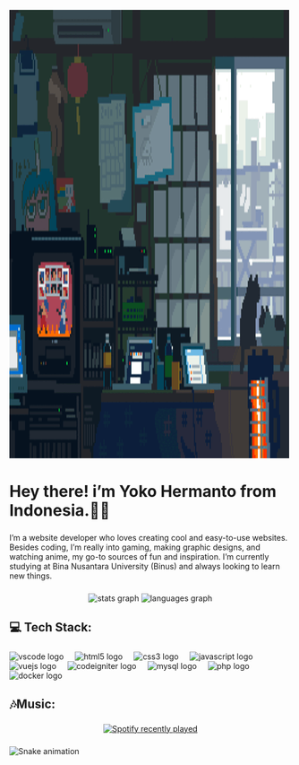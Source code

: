 ![Pixel Art](./pixel-calm.gif)

<h1 align="left">Hey there! i’m Yoko Hermanto from Indonesia.👋🏻</h1>

###

<p align="left">I’m a website developer who loves creating cool and easy-to-use websites. Besides coding, I’m really into gaming, making graphic designs, and watching anime, my go-to sources of fun and inspiration. I’m currently studying at Bina Nusantara University (Binus) and always looking to learn new things.</p>

###

<div align="center">
  <img src="https://github-readme-stats.vercel.app/api?username=YokoHermanto1&hide_title=false&hide_rank=false&show_icons=true&include_all_commits=true&count_private=true&disable_animations=false&theme=dracula&locale=en&hide_border=false&order=1" height="150" alt="stats graph"  />
  <img src="https://github-readme-stats.vercel.app/api/top-langs?username=YokoHermanto1&locale=en&hide_title=false&layout=compact&card_width=320&langs_count=5&theme=dracula&hide_border=false&order=2" height="150" alt="languages graph"  />
</div>

###

<h2 align="left">💻 Tech Stack:</h2>

###

<div align="left">
  <img src="https://cdn.jsdelivr.net/gh/devicons/devicon/icons/vscode/vscode-original.svg" height="40" alt="vscode logo"  />
  <img width="12" />
  <img src="https://cdn.jsdelivr.net/gh/devicons/devicon/icons/html5/html5-original.svg" height="40" alt="html5 logo"  />
  <img width="12" />
  <img src="https://cdn.jsdelivr.net/gh/devicons/devicon/icons/css3/css3-original.svg" height="40" alt="css3 logo"  />
  <img width="12" />
  <img src="https://cdn.jsdelivr.net/gh/devicons/devicon/icons/javascript/javascript-original.svg" height="40" alt="javascript logo"  />
  <img width="12" />
  <img src="https://cdn.jsdelivr.net/gh/devicons/devicon/icons/vuejs/vuejs-original.svg" height="40" alt="vuejs logo"  />
  <img width="12" />
  <img src="https://cdn.jsdelivr.net/gh/devicons/devicon/icons/codeigniter/codeigniter-plain.svg" height="40" alt="codeigniter logo"  />
  <img width="12" />
  <img src="https://cdn.jsdelivr.net/gh/devicons/devicon/icons/mysql/mysql-original.svg" height="40" alt="mysql logo"  />
  <img width="12" />
  <img src="https://cdn.jsdelivr.net/gh/devicons/devicon/icons/php/php-original.svg" height="40" alt="php logo"  />
  <img width="12" />
  <img src="https://cdn.jsdelivr.net/gh/devicons/devicon/icons/docker/docker-original.svg" height="40" alt="docker logo"  />
</div>

###

<h2 align="left">🎶Music:</h2>

###

<div align="center">
  <a href="https://open.spotify.com/user/31dgkoactzl2za5rfmco7fjpqp4e">
    <img src="https://spotify-recently-played-readme.vercel.app/api?user=31dgkoactzl2za5rfmco7fjpqp4e&count=5&unique=true" alt="Spotify recently played"  />
  </a>
</div>

###

<picture>
  <source media="(prefers-color-scheme: dark)" srcset="https://raw.githubusercontent.com/YokoHermanto1/YokoHermanto1/output/github-snake-dark.svg" />
  <source media="(prefers-color-scheme: light)" srcset="https://raw.githubusercontent.com/YokoHermanto1/YokoHermanto1/output/github-snake.svg" />
  <img src="https://raw.githubusercontent.com/YokoHermanto1/YokoHermanto1/output/snake.svg" alt="Snake animation" />
</picture>


